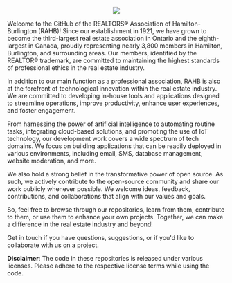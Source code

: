 <p align="center">
<img src="https://s1.cdn.rahb.ca/rahbca/wp-content/uploads/2023/01/rahb_logo.png"/>
</p>
Welcome to the GitHub of the REALTORS® Association of Hamilton-Burlington (RAHB)! Since our establishment in 1921, we have grown to become the third-largest real estate association in Ontario and the eighth-largest in Canada, proudly representing nearly 3,800 members in Hamilton, Burlington, and surrounding areas. Our members, identified by the REALTOR® trademark, are committed to maintaining the highest standards of professional ethics in the real estate industry.

In addition to our main function as a professional association, RAHB is also at the forefront of technological innovation within the real estate industry. We are committed to developing in-house tools and applications designed to streamline operations, improve productivity, enhance user experiences, and foster engagement. 

From harnessing the power of artificial intelligence to automating routine tasks, integrating cloud-based solutions, and promoting the use of IoT technology, our development work covers a wide spectrum of tech domains. We focus on building applications that can be readily deployed in various environments, including email, SMS, database management, website moderation, and more.

We also hold a strong belief in the transformative power of open source. As such, we actively contribute to the open-source community and share our work publicly whenever possible. We welcome ideas, feedback, contributions, and collaborations that align with our values and goals.

So, feel free to browse through our repositories, learn from them, contribute to them, or use them to enhance your own projects. Together, we can make a difference in the real estate industry and beyond!

Get in touch if you have questions, suggestions, or if you'd like to collaborate with us on a project.

**Disclaimer**: The code in these repositories is released under various licenses. Please adhere to the respective license terms while using the code.
